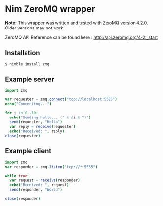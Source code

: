# Nim ZeroMQ wrapper

**Note:** This wrapper was written and tested with ZeroMQ version 4.2.0. Older
versions may not work.

ZeroMQ API Reference can be found here : http://api.zeromq.org/4-2:_start

## Installation

```
$ nimble install zmq
```

## Example server
```nim
import zmq

var requester = zmq.connect("tcp://localhost:5555")
echo("Connecting...")

for i in 0..10:
  echo("Sending hello... (" & $i & ")")
  send(requester, "Hello")
  var reply = receive(requester)
  echo("Received: ", reply)
close(requester)
```

## Example client
```nim
import zmq
var responder = zmq.listen("tcp://*:5555")

while true:
  var request = receive(responder)
  echo("Received: ", request)
  send(responder, "World")

close(responder)
```

